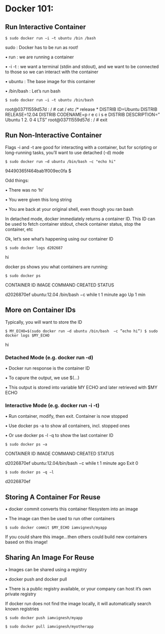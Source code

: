 # Docker 101: 

## Run Interactive Container

` $ sudo docker run −i −t ubuntu /bin /bash `

sudo : Docker has to be run as root!

• run : we are running a container

• -i -t : we want a terminal (stdin and stdout), and we want to be connected to those so we can interact with the container

• ubuntu : The base image for this container

• /bin/bash : Let’s run bash


` $ sudo docker run −i −t ubuntu /bin/bash `

root@03711559d57d : / # cat / etc /* release *
DISTRIB ID=Ubuntu
DISTRIB RELEASE=12.04
DISTRIB CODENAME=p r e c i s e
DISTRIB DESCRIPTION=” Ubuntu 1 2. 0 4 LTS”
root@03711559d57d : / # exit


## Run Non-Interactive Container

Flags -i and -t are good for interacting with a container, but for scripting or long-running tasks, you’ll want to use detached (-d) mode

` $ sudo docker run −d ubuntu /bin/bash −c "echo hi" `

94490365f464bab1f009ec0fa
$

Odd things:

• There was no ‘hi’

• You were given this long string

• You are back at your original shell, even though you ran bash

In detached mode, docker immediately returns a container ID. This ID can be used to fetch container stdout, check container status, stop the container, etc


Ok, let’s see what’s happening using our container ID

` $ sudo docker logs d202687 `

hi

docker ps shows you what containers are running:

` $ sudo docker ps `

CONTAINER ID IMAGE         COMMAND             CREATED      STATUS

d2026870ef   ubuntu:12.04 /bin/bash −c while t 1 minute ago Up 1 min


## More on Container IDs

Typically, you will want to store the ID

` $ MY_ECHO=$(sudo docker run −d ubuntu /bin/bash 
−c ”echo hi”)
$ sudo docker logs $MY_ECHO `

hi 

### Detached Mode (e.g. docker run -d)

• Docker run response is the container ID

• To capure the output, we use $(...)

• This output is stored into variable MY ECHO and later retrieved with $MY ECHO

### Interactive Mode (e.g. docker run -i -t)

• Run container, modify, then exit. Container is now stopped

• Use docker ps -a to show all containers, incl. stopped ones

• Or use docker ps -l -q to show the last container ID


` $ sudo docker ps −a `

CONTAINER ID IMAGE COMMAND CREATED STATUS

d2026870ef ubuntu:12.04/bin/bash −c while t 1 minute ago Exit 0


` $ sudo docker ps −q −l `

d2026870ef


## Storing A Container For Reuse


• docker commit converts this container filesystem into an image

• The image can then be used to run other containers

` $ sudo docker commit $MY_ECHO iamvignesh/myapp `

If you could share this image...then others could build new containers based on this image!


## Sharing An Image For Reuse

• Images can be shared using a registry

• docker push and docker pull

• There is a public registry available, or your company can host it’s own private registry

If docker run does not find the image locally, it will automatically search known registries

` $ sudo docker push iamvignesh/myapp `

` $ sudo docker pull iamvignesh/myotherapp `

